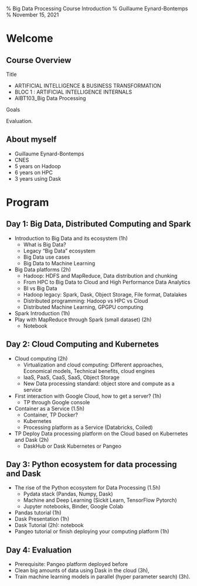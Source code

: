 % Big Data Processing Course Introduction
% Guillaume Eynard-Bontemps
% November 15, 2021

# Welcome

## Course Overview

Title
- ARTIFICIAL INTELLIGENCE & BUSINESS TRANSFORMATION
- BLOC 1 : ARTIFICIAL INTELLIGENCE INTERNALS
- AIBT103_Big Data Processing

Goals

Evaluation.

## About myself

- Guillaume Eynard-Bontemps
- CNES
- 5 years on Hadoop
- 6 years on HPC
- 3 years using Dask

# Program

## Day 1: Big Data, Distributed Computing and Spark

- Introduction to Big Data and its ecosystem (1h)
  - What is Big Data?
  - Legacy “Big Data” ecosystem
  - Big Data use cases
  - Big Data to Machine Learning
- Big Data platforms (2h)
  - Hadoop: HDFS and MapReduce, Data distribution and chunking
  - From HPC to Big Data to Cloud and High Performance Data Analytics 
  - BI vs Big Data
  - Hadoop legacy: Spark, Dask, Object Storage, File format, Datalakes
  - Distributed programming: Hadoop vs HPC vs Cloud
  - Distributed Machine Learning, GPGPU computing
- Spark Introduction (1h)
- Play with MapReduce through Spark (small dataset) (2h)
  - Notebook

## Day 2: Cloud Computing and Kubernetes

- Cloud computing (2h)
  - Virtualization and cloud computing: Different approaches, Economical models, Technical benefits, cloud engines
  - IaaS, PaaS, CaaS, SaaS, Object Storage
  - New Data processing standard: object store and compute as a service
- First interaction with Google Cloud, how to get a server? (1h)
  - TP through Google console
- Container as a Service (1.5h)
  - Container, TP Docker?
  - Kubernetes
  - Processing platform as a Service (Databricks, Coiled)
- TP Deploy Data processing platform on the Cloud based on Kubernetes and Dask (2h)
  - DaskHub or Dask Kubernetes or Pangeo

## Day 3: Python ecosystem for data processing and Dask

- The rise of the Python ecosystem for Data Processing (1.5h)
  - Pydata stack (Pandas, Numpy, Dask)
  - Machine and Deep Learning (Sickit Learn, TensorFlow Pytorch)
  - Jupyter notebooks, Binder, Google Colab
- Pandas tutorial (1h)
- Dask Presentation (1h)
- Dask Tutorial (2h): notebook
- Pangeo tutorial or finish deploying your computing platform (1h)

## Day 4: Evaluation

- Prerequisite: Pangeo platform deployed before
- Clean big amounts of data using Dask in the cloud (3h),
- Train machine learning models in parallel (hyper parameter search) (3h).

